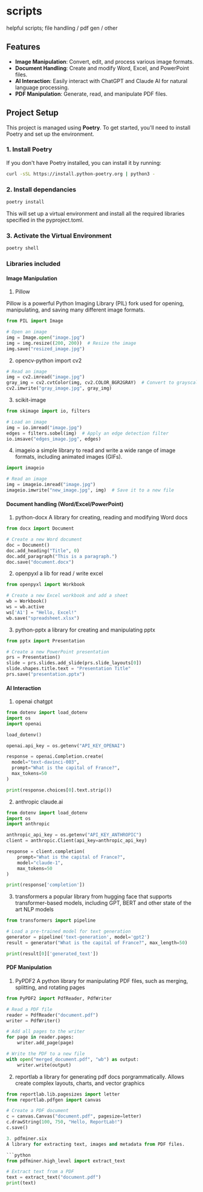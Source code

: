 # scripts
helpful scripts; file handling / pdf gen / other


## Features

- **Image Manipulation**: Convert, edit, and process various image formats.
- **Document Handling**: Create and modify Word, Excel, and PowerPoint files.
- **AI Interaction**: Easily interact with ChatGPT and Claude AI for natural language processing.
- **PDF Manipulation**: Generate, read, and manipulate PDF files.


## Project Setup

This project is managed using **Poetry**. To get started, you'll need to install Poetry and set up the environment.

### 1. Install Poetry

If you don't have Poetry installed, you can install it by running:

```bash
curl -sSL https://install.python-poetry.org | python3 -
```

### 2. Install dependancies

```bash
poetry install
```

This will set up a virtual environment and install all the required libraries specified in the pyproject.toml.

### 3. Activate the Virtual Environment
```bash
poetry shell
```

### Libraries included

#### Image Manipulation

1. Pillow

Pillow is a powerful Python Imaging Library (PIL) fork used for opening, manipulating, and saving many different image formats.

```python
from PIL import Image

# Open an image
img = Image.open("image.jpg")
img = img.resize((200, 200))  # Resize the image
img.save("resized_image.jpg")
```

2. opencv-python
import cv2

```python
# Read an image
img = cv2.imread("image.jpg")
gray_img = cv2.cvtColor(img, cv2.COLOR_BGR2GRAY)  # Convert to grayscale
cv2.imwrite("gray_image.jpg", gray_img)
```

3. scikit-image

```python
from skimage import io, filters

# Load an image
img = io.imread("image.jpg")
edges = filters.sobel(img)  # Apply an edge detection filter
io.imsave("edges_image.jpg", edges)
```

4. imageio
a simple library to read and write a wide range of image formats, including animated images (GIFs).

```python
import imageio

# Read an image
img = imageio.imread("image.jpg")
imageio.imwrite("new_image.jpg", img)  # Save it to a new file
```

#### Document handling (Word/Excel/PowerPoint)

1. python-docx
A library for creating, reading and modifying Word docs
```python
from docx import Document

# Create a new Word document
doc = Document()
doc.add_heading("Title", 0)
doc.add_paragraph("This is a paragraph.")
doc.save("document.docx")
```

2. openpyxl
a lib for read / write excel 
```python
from openpyxl import Workbook

# Create a new Excel workbook and add a sheet
wb = Workbook()
ws = wb.active
ws['A1'] = "Hello, Excel!"
wb.save("spreadsheet.xlsx")
```

3. python-pptx
a library for creating and manipulating pptx
```python
from pptx import Presentation

# Create a new PowerPoint presentation
prs = Presentation()
slide = prs.slides.add_slide(prs.slide_layouts[0])
slide.shapes.title.text = "Presentation Title"
prs.save("presentation.pptx")
```

#### AI Interaction

1. openai
chatgpt
```python
from dotenv import load_dotenv
import os
import openai

load_dotenv()

openai.api_key = os.getenv("API_KEY_OPENAI")

response = openai.Completion.create(
  model="text-davinci-003",
  prompt="What is the capital of France?",
  max_tokens=50
)

print(response.choices[0].text.strip())
```

2. anthropic
claude.ai
```python
from dotenv import load_dotenv
import os
import anthropic

anthropic_api_key = os.getenv("API_KEY_ANTHROPIC")
client = anthropic.Client(api_key=anthropic_api_key)

response = client.completion(
    prompt="What is the capital of France?",
    model="claude-1",
    max_tokens=50
)

print(response['completion'])
```

3. transformers
a popular library from hugging face that supports transformer-based models, including GPT, BERT and other state of the art NLP models
```python
from transformers import pipeline

# Load a pre-trained model for text generation
generator = pipeline('text-generation', model='gpt2')
result = generator("What is the capital of France?", max_length=50)

print(result[0]['generated_text'])
```

#### PDF Manipulation
1. PyPDF2
A python library for manipulating PDF files, such as merging, splitting, and rotating pages
```python
from PyPDF2 import PdfReader, PdfWriter

# Read a PDF file
reader = PdfReader("document.pdf")
writer = PdfWriter()

# Add all pages to the writer
for page in reader.pages:
    writer.add_page(page)

# Write the PDF to a new file
with open("merged_document.pdf", "wb") as output:
    writer.write(output)
```

2. reportlab
a library for generating pdf docs porgrammatically. Allows create complex layouts, charts, and vector graphics
```python
from reportlab.lib.pagesizes import letter
from reportlab.pdfgen import canvas

# Create a PDF document
c = canvas.Canvas("document.pdf", pagesize=letter)
c.drawString(100, 750, "Hello, ReportLab!")
c.save()

3. pdfminer.six
A library for extracting text, images and metadata from PDF files.

```python
from pdfminer.high_level import extract_text

# Extract text from a PDF
text = extract_text("document.pdf")
print(text)
```

